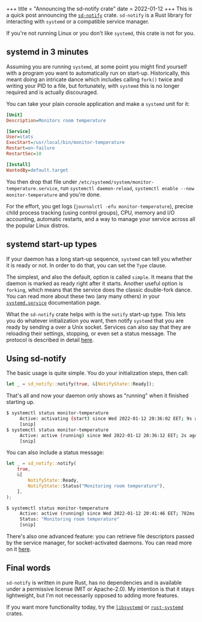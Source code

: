 +++
title = "Announcing the sd-notify crate"
date = 2022-01-12
+++
This is a quick post announcing the [`sd-notify`](https://crates.io/crates/sd-notify) crate.
`sd-notify` is a Rust library for interacting with `systemd` or a compatible service manager.

If you're not running Linux or you don't like `systemd`, this crate is not for you.

## systemd in 3 minutes

Assuming you are running `systemd`, at some point you might find yourself with a program you want to automatically run on start-up.
Historically, this meant doing an intricate dance which includes calling `fork()` twice and writing your PID to a file, but fortunately, with `systemd` this is no longer required and is actually discouraged.

You can take your plain console application and make a `systemd` unit for it:

```ini
[Unit]
Description=Monitors room temperature

[Service]
User=stats
ExecStart=/usr/local/bin/monitor-temperature
Restart=on-failure
RestartSec=10

[Install]
WantedBy=default.target
```

You then drop that file under `/etc/systemd/system/monitor-temperature.service`, run `systemctl daemon-reload`, `systemctl enable --now monitor-temperature` and you're done.

For the effort, you get logs (`journalctl -efu monitor-temperature`), precise child process tracking (using control groups), CPU, memory and I/O accounting, automatic restarts, and a way to manage your service across all the popular Linux distros.

## systemd start-up types

If your daemon has a long start-up sequence, `systemd` can tell you whether it is ready or not.
In order to do that, you can set the `Type` clause.

The simplest, and also the default, option is called `simple`.
It means that the daemon is marked as ready right after it starts.
Another useful option is `forking`, which means that the service does the classic double-fork dance.
You can read more about these two (any many others) in your [`systemd.service`](https://www.freedesktop.org/software/systemd/man/systemd.service.html) documentation page.

What the `sd-notify` crate helps with is the `notify` start-up type.
This lets you do whatever initialization you want, then notify `systemd` that you are ready by sending a over a Unix socket.
Services can also say that they are reloading their settings, stopping, or even set a status message.
The protocol is described in detail [here](https://www.freedesktop.org/software/systemd/man/sd_notify.html).

## Using sd-notify

The basic usage is quite simple.
You do your initialization steps, then call:

```rust
let _ = sd_notify::notify(true, &[NotifyState::Ready]);
```

That's all and now your daemon only shows as "running" when it finished starting up.

```bash
$ systemctl status monitor-temperature
     Active: activating (start) since Wed 2022-01-12 20:36:02 EET; 9s ago
     [snip]
$ systemctl status monitor-temperature
     Active: active (running) since Wed 2022-01-12 20:36:12 EET; 2s ago
     [snip]
```

You can also include a status message:

```rust
let _ = sd_notify::notify(
    true,
    &[
        NotifyState::Ready,
        NotifyState::Status("Monitoring room temperature"),
    ],
);
```

```bash
$ systemctl status monitor-temperature
     Active: active (running) since Wed 2022-01-12 20:41:46 EET; 782ms ago
     Status: "Monitoring room temperature"
     [snip]
```

There's also one advanced feature: you can retrieve file descriptors passed by the service manager, for socket-activated daemons.
You can read more on it [here](https://www.freedesktop.org/software/systemd/man/sd_listen_fds.html).

## Final words

`sd-notify` is written in pure Rust, has no dependencies and is available under a permissive license (MIT or Apache-2.0).
My intention is that it stays lightweight, but I'm not necessarily opposed to adding more features.

If you want more functionality today, try the [`libsystemd`](https://crates.io/crates/libsystemd) or [`rust-systemd`](https://crates.io/crates/systemd) crates.
